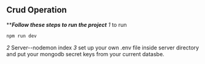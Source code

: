 ## Crud Operation

*****Follow these steps to run the project***
*1*
to run
```sh
npm run dev
```
*2*
Server--nodemon index
*3*
set up your own .env file inside server directory and put your mongodb secret keys from your current datasbe. 
